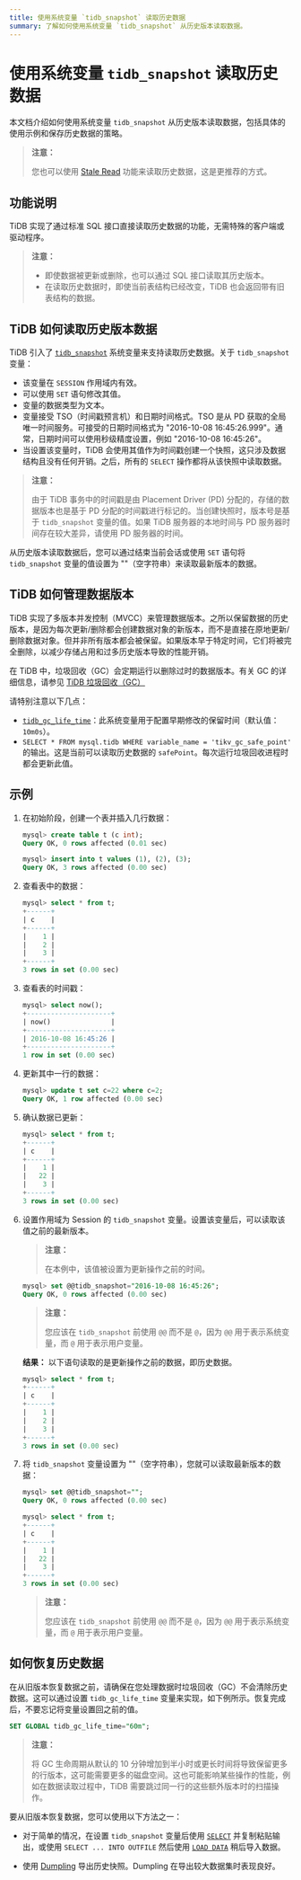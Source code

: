 ```yaml
---
title: 使用系统变量 `tidb_snapshot` 读取历史数据
summary: 了解如何使用系统变量 `tidb_snapshot` 从历史版本读取数据。
---
```


# 使用系统变量 `tidb_snapshot` 读取历史数据

本文档介绍如何使用系统变量 `tidb_snapshot` 从历史版本读取数据，包括具体的使用示例和保存历史数据的策略。

> **注意：**
>
> 您也可以使用 [Stale Read](/stale-read.md) 功能来读取历史数据，这是更推荐的方式。

## 功能说明

TiDB 实现了通过标准 SQL 接口直接读取历史数据的功能，无需特殊的客户端或驱动程序。

> **注意：**
>
> - 即使数据被更新或删除，也可以通过 SQL 接口读取其历史版本。
> - 在读取历史数据时，即使当前表结构已经改变，TiDB 也会返回带有旧表结构的数据。

## TiDB 如何读取历史版本数据

TiDB 引入了 [`tidb_snapshot`](/system-variables.md#tidb_snapshot) 系统变量来支持读取历史数据。关于 `tidb_snapshot` 变量：

- 该变量在 `SESSION` 作用域内有效。
- 可以使用 `SET` 语句修改其值。
- 变量的数据类型为文本。
- 变量接受 TSO（时间戳预言机）和日期时间格式。TSO 是从 PD 获取的全局唯一时间服务。可接受的日期时间格式为 "2016-10-08 16:45:26.999"。通常，日期时间可以使用秒级精度设置，例如 "2016-10-08 16:45:26"。
- 当设置该变量时，TiDB 会使用其值作为时间戳创建一个快照，这只涉及数据结构且没有任何开销。之后，所有的 `SELECT` 操作都将从该快照中读取数据。

> **注意：**
>
> 由于 TiDB 事务中的时间戳是由 Placement Driver (PD) 分配的，存储的数据版本也是基于 PD 分配的时间戳进行标记的。当创建快照时，版本号是基于 `tidb_snapshot` 变量的值。如果 TiDB 服务器的本地时间与 PD 服务器时间存在较大差异，请使用 PD 服务器的时间。

从历史版本读取数据后，您可以通过结束当前会话或使用 `SET` 语句将 `tidb_snapshot` 变量的值设置为 ""（空字符串）来读取最新版本的数据。

## TiDB 如何管理数据版本

TiDB 实现了多版本并发控制（MVCC）来管理数据版本。之所以保留数据的历史版本，是因为每次更新/删除都会创建数据对象的新版本，而不是直接在原地更新/删除数据对象。但并非所有版本都会被保留。如果版本早于特定时间，它们将被完全删除，以减少存储占用和过多历史版本导致的性能开销。

在 TiDB 中，垃圾回收（GC）会定期运行以删除过时的数据版本。有关 GC 的详细信息，请参见 [TiDB 垃圾回收（GC）](/garbage-collection-overview.md)

请特别注意以下几点：

- [`tidb_gc_life_time`](/system-variables.md#tidb_gc_life_time-new-in-v50)：此系统变量用于配置早期修改的保留时间（默认值：`10m0s`）。
- `SELECT * FROM mysql.tidb WHERE variable_name = 'tikv_gc_safe_point'` 的输出。这是当前可以读取历史数据的 `safePoint`。每次运行垃圾回收进程时都会更新此值。

## 示例

1. 在初始阶段，创建一个表并插入几行数据：

    ```sql
    mysql> create table t (c int);
    Query OK, 0 rows affected (0.01 sec)

    mysql> insert into t values (1), (2), (3);
    Query OK, 3 rows affected (0.00 sec)
    ```

2. 查看表中的数据：

    ```sql
    mysql> select * from t;
    +------+
    | c    |
    +------+
    |    1 |
    |    2 |
    |    3 |
    +------+
    3 rows in set (0.00 sec)
    ```

3. 查看表的时间戳：

    ```sql
    mysql> select now();
    +---------------------+
    | now()               |
    +---------------------+
    | 2016-10-08 16:45:26 |
    +---------------------+
    1 row in set (0.00 sec)
    ```

4. 更新其中一行的数据：

    ```sql
    mysql> update t set c=22 where c=2;
    Query OK, 1 row affected (0.00 sec)
    ```

5. 确认数据已更新：

    ```sql
    mysql> select * from t;
    +------+
    | c    |
    +------+
    |    1 |
    |   22 |
    |    3 |
    +------+
    3 rows in set (0.00 sec)
    ```

6. 设置作用域为 Session 的 `tidb_snapshot` 变量。设置该变量后，可以读取该值之前的最新版本。

    > **注意：**
    >
    > 在本例中，该值被设置为更新操作之前的时间。

    ```sql
    mysql> set @@tidb_snapshot="2016-10-08 16:45:26";
    Query OK, 0 rows affected (0.00 sec)
    ```

    > **注意：**
    >
    > 您应该在 `tidb_snapshot` 前使用 `@@` 而不是 `@`，因为 `@@` 用于表示系统变量，而 `@` 用于表示用户变量。

    **结果：** 以下语句读取的是更新操作之前的数据，即历史数据。

    ```sql
    mysql> select * from t;
    +------+
    | c    |
    +------+
    |    1 |
    |    2 |
    |    3 |
    +------+
    3 rows in set (0.00 sec)
    ```

7. 将 `tidb_snapshot` 变量设置为 ""（空字符串），您就可以读取最新版本的数据：

    ```sql
    mysql> set @@tidb_snapshot="";
    Query OK, 0 rows affected (0.00 sec)
    ```

    ```sql
    mysql> select * from t;
    +------+
    | c    |
    +------+
    |    1 |
    |   22 |
    |    3 |
    +------+
    3 rows in set (0.00 sec)
    ```

    > **注意：**
    >
    > 您应该在 `tidb_snapshot` 前使用 `@@` 而不是 `@`，因为 `@@` 用于表示系统变量，而 `@` 用于表示用户变量。

## 如何恢复历史数据

在从旧版本恢复数据之前，请确保在您处理数据时垃圾回收（GC）不会清除历史数据。这可以通过设置 `tidb_gc_life_time` 变量来实现，如下例所示。恢复完成后，不要忘记将变量设置回之前的值。

```sql
SET GLOBAL tidb_gc_life_time="60m";
```

> **注意：**
>
> 将 GC 生命周期从默认的 10 分钟增加到半小时或更长时间将导致保留更多的行版本，这可能需要更多的磁盘空间。这也可能影响某些操作的性能，例如在数据读取过程中，TiDB 需要跳过同一行的这些额外版本时的扫描操作。

要从旧版本恢复数据，您可以使用以下方法之一：

- 对于简单的情况，在设置 `tidb_snapshot` 变量后使用 [`SELECT`](/sql-statements/sql-statement-select.md) 并复制粘贴输出，或使用 `SELECT ... INTO OUTFILE` 然后使用 [`LOAD DATA`](/sql-statements/sql-statement-load-data.md) 稍后导入数据。

- 使用 [Dumpling](https://docs.pingcap.com/tidb/stable/dumpling-overview#export-historical-data-snapshots-of-tidb) 导出历史快照。Dumpling 在导出较大数据集时表现良好。
